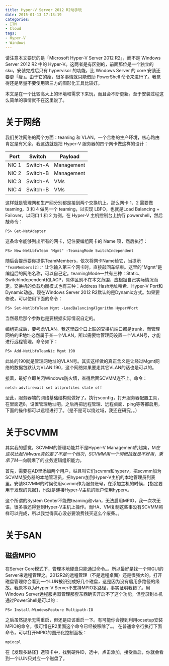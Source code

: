 ```yaml
---
title: Hyper-V Server 2012 R2动手玩
date: 2015-01-13 17:13:19
categories:
- ITM
- Cloud
tags:
- Hyper-V
- Windows
---
```

请注意本文要玩的是「Microsoft Hyper-V Server 2012 R2」，而不是 Windows Server 2012 R2 中的 Hyper-V。这两者是有区别的，前面那位是一个独立的 sku，安装完成后只有 hypervisor 的功能，比 Windows Server 的 core 安装还要更「瘦」。由于它的瘦，很多事情就只能借助 PowerShell 命令来进行了。我觉得还是尽量不要使用第三方的图形化工具比较好。
<!-- more -->
本文是在一个比较高大上的环境和需求下来玩，而且会不断更新。至于安装过程这么简单的事情就不在这里说了。

# 关于网络

我们关注网络的两个方面：teaming 和 VLAN。一个合格的生产环境，核心路由肯定是有冗余，我这边就是把 Hyper-V 服务器的四个网卡做这样的设计：

|Port|Switch|Payload|
|-|-|-|
|NIC 1|Switch-A|Management|
|NIC 2|Switch-B|Management|
|NIC 3|Switch-A|VMs|
|NIC 4|Switch-B|VMs|

这样就是管理网和生产网分别都是接到两个交换机上。那么网卡 1、2 需要做 teaming，3 和 4 做另一个 teaming，以实现 LBFO，也就是Load Balancing + Failover。以网口 1 和 2 为例，在 Hyper-V 主机控制台上执行 powershell，然后敲命令：

    PS> Get-NetAdapter

这条命令能够列出所有的网卡，记住要编组网卡的 Name 项，然后执行：

    PS> New-NetLbfoTeam "Mgmt" -TeamingMode SwitchIndependent

随后会提示要你提供TeamMembers，依次将网卡Name给它，当提示 `"TeamMembers[2]:"` 让你输入第三个网卡时，直接敲回车结束。这里的"Mgmt"是编组后的网络名称，可以自己定。teamingMode一共有三种：Static、SwitchIndependent和LACP，具体区别不在本文范围，应根据自己实际情况而定。交换机的负载均衡模式也有三种：Address Hash地址哈希、Hyper-V Port和Dynamic动态。现在Windows Server 2012 R2默认的是Dynamic方式。如果要修改，可以使用下面的命令：

    PS> Set-NetlbfoTeam Mgmt -LoadBalancingAlgorithm HyperVPort

当然最后那个参数也是要根据实际情况自定的。

编组完成后，要考虑VLAN。我这里四个口上联的交换机端口都是trunk，而管理网络的IP地址必然属于某一个VLAN，所以需要给管理网设置一个VLAN号，才能进行远程管理。命令如下：

    PS> Add-NetLbfoTeamNic Mgmt 190

此处的190就是管理网地址的VLAN号。其实这样做的真正含义是让经过Mgmt网络的数据包默认为VLAN 190，这个网络如果要走其它VLAN的话也是可以的。

接着，最好立即关闭Windows防火墙，省得后面SCVMM连不上。命令：

    netsh advfirewall set allprofiles state off

至此，服务器端的网络基础结构就做好了。执行sconfig，打开服务器配置工具，在里面选8，设置管理地址吧。之后再把远程管理、远程桌面、ping等等都启用，下面的操作都可以远程进行了。（是不是可以绕过域，我还在研究。。）

# 关于SCVMM

其实我的感觉，SCVMM的管理功能并不是Hyper-V Management的超集，M$在这块比起VMware真的差了不是一个档次，SCVMM用一个词概括就是不好用，秉承了M$一向弱爆了的业务逻辑组织能力。

首先，需要在AD里添加两个用户，姑且叫它们scvmm和hyperv，把scvmm加为SCVMM服务器的本地管理员，把hyperv加到Hyper-V主机的本地管理员列表里。安装SCVMM的时候使用scvmm作为服务账号，在添加主机的时候，【指定要用于发现的凭据】，也就是连接Hyper-V主机的账户使用hyperv。

这个所谓的System Center不能做teaming和vlan，无法启用MPIO，我一次次无语，很多事还得登到Hyper-V主机上操作。而HA、VM复制这些事没有SCVMM照样可以完成，所以我觉得真心没必要浪费钱买这么个废柴。。

# 关于SAN

## 磁盘MPIO

在Server Core模式下，管理本地硬盘只能通过命令。。所以最好是找一个带GUI的Server来远程管理之。2012R2的远程管理（不是远程桌面）还是很强大的。打开磁盘管理你会看到一个LUN被识别成好几个磁盘，这是因为没有启用多路径的缘故。我原本以为Hyper-V Server不支持MPIO多路径，事实证明我错了。用Windows Server远程服务器管理那套东西确实开启不了这个功能，但登录到本机通过PowerShell是可以的：

    PS> Install-WindowsFeature Multipath-IO

之后虽然提示无需重启，但还是应该重启一下。有可能你会搜到利用ocsetup安装MPIO的命令，很可惜在R2里面这个命令已经被移除了。。
在普通命令行执行下面命令，可以打开MPIO的图形化控制面板：

    mpiocpl

在【发现多路径】选项卡中，找到硬件ID，选中，点击添加，接受重启，你就会看到一个LUN只对应一个磁盘了。